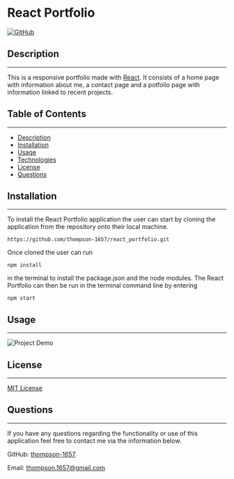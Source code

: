 # React Portfolio

[![GitHub](https://img.shields.io/github/license/thompson-1657/professional_readme_generator?color=%230288d1)](LICENSE)

## Description

---

This is a responsive portfolio made with [React](https://reactjs.org/). It consists of a home page with information about me, a contact page and a potfolio page with information linked to recent projects.

## Table of Contents

---

- [Description](#description)
- [Installation](#installation)
- [Usage](#usage)
- [Technologies](#technologies)
- [License](#license)
- [Questions](#questions)

## Installation

---

To install the React Portfolio application the user can start by cloning the application from the repository onto their local machine.

```
https://github.com/thompson-1657/react_portfolio.git
```

Once cloned the user can run

```
npm install
```

in the terminal to install the package.json and the node modules. The React Portfolio can then be run in the terminal command line by entering

```
npm start
```

## Usage

---

![Project Demo](public/demo/demo.gif)

## License

---

[MIT License](LICENSE)

## Questions

---

If you have any questions regarding the functionality or use of this application feel free to contact me via the information below.

GitHub: [thompson-1657](https://github.com/thompson-1657)

Email: thompson.1657@gmail.com
